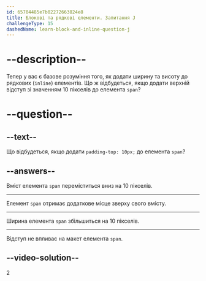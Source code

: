 ```yaml
---
id: 65704485e7b02272663824e8
title: Блокові та рядкові елементи. Запитання J
challengeType: 15
dashedName: learn-block-and-inline-question-j
---
```


# --description--

Тепер у вас є базове розуміння того, як додати ширину та висоту до рядкових (`inline`) елементів. Що ж відбудеться, якщо додати верхній відступ зі значенням 10 пікселів до елемента `span`?

# --question--

## --text--

Що відбудеться, якщо додати `padding-top: 10px;` до елемента `span`?

## --answers--

Вміст елемента `span` переміститься вниз на 10 пікселів.

---

Елемент `span` отримає додаткове місце зверху свого вмісту.

---

Ширина елемента `span` збільшиться на 10 пікселів.

---

Відступ не впливає на макет елемента `span`.

## --video-solution--

2
